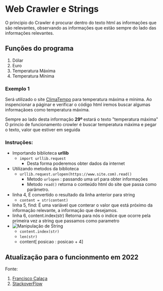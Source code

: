 # Web Crawler e Strings

O principio do Crawler é procurar dentro do texto html as informações que são relevantes, observando as informações que estão sempre do lado das informações relevantes.
## Funções do programa

1. Dólar
2. Euro
3. Temperatura Máxima
4. Temperatura Mínima

### Exemplo 1
Será utilizado o site [ClimaTempo](https://www.climatempo.com.br/) para temperatura máxima e mínima. Ao inspencionar a páginar e verificar o código html iremos buscar algumas informaçãoes como temperatura máxima.
 
Sempre ao lado desta informação <strong> 29º </strong> estará o texto "temperatura máxima"
O princio de funcionamento crowler é buscar temperatura máxima e pegar o texto, valor que estiver em seguida

### Instruções:

- Importando biblioteca <strong> urllib </strong>
  - `import urllib.request`
    - Desta forma poderemos obter dados da internet
- Utilizando metodos da biblioteca
  - `urllib.request.urlopen(https://www.site.com).read()`
    - Metodo `urlopen` : passando uma url para obter informações
    - Metodo `read()` retorna o conteúdo html do site que passa como parâmetro.
- linha 4, É convertido o resultado da linha anterior para string
  - `content = str(content)`
- linha 5, find: É uma variável que conterar o valor que está próximo da informação relevante, a informação que desejamos.
- linha 6, content.index(str) Retorna para nós o indice que ocorre pela primeira vez a string que passamos como parametro
- ![Manipulação de String](image.jpg)
    - `content.index(str)`
    - `len(str)`
    - content[ posicao : posicao + 4]

## Atualização para o funcionmento em 2022
Fonte: 
1.  [Francisco Calaça](https://youtu.be/IUkvRa0omX4?list=PLVj7t-1tQQnGMIDg5_zpFaDmruEMgbsd1)
2.  [StackoverFlow](https://stackoverflow.com/questions/16627227/problem-http-error-403-in-python-3-web-scraping)
